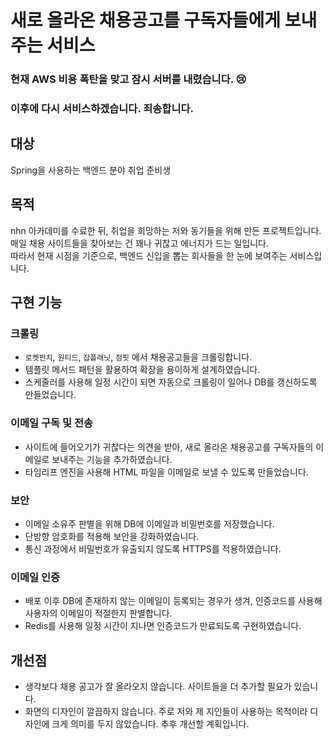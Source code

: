 # 새로 올라온 채용공고를 구독자들에게 보내주는 서비스

### 현재 AWS 비용 폭탄을 맞고 잠시 서버를 내렸습니다. 😢
### 이후에 다시 서비스하겠습니다. 죄송합니다. 

## 대상
Spring을 사용하는 백엔드 분야 취업 준비생
## 목적
nhn 아카데미를 수료한 뒤, 취업을 희망하는 저와 동기들을 위해 만든 프로젝트입니다.<br> 
매일 채용 사이트들을 찾아보는 건 꽤나 귀찮고 에너지가 드는 일입니다.<br> 
따라서 현재 시점을 기준으로, 백엔드 신입을 뽑는 회사들을 한 눈에 보여주는 서비스입니다.<br>


## 구현 기능
### 크롤링
  - ```로켓펀치```, ```원티드```, ```잡플래닛```, `점핏` 에서 채용공고들을 크롤링합니다.
  - 템플릿 메서드 패턴을 활용하여 확장을 용이하게 설계하였습니다.
  - 스케줄러를 사용해 일정 시간이 되면 자동으로 크롤링이 일어나 DB를 갱신하도록 만들었습니다.

### 이메일 구독 및 전송
  - 사이트에 들어오기가 귀찮다는 의견을 받아, 새로 올라온 채용공고를 구독자들의 이메일로 보내주는 기능을 추가하였습니다.
  - 타임리프 엔진을 사용해 HTML 파일을 이메일로 보낼 수 있도록 만들었습니다.
### 보안
  - 이메일 소유주 판별을 위해 DB에 이메일과 비밀번호를 저장했습니다.
  - 단방향 암호화를 적용해 보안을 강화하였습니다.
  - 통신 과정에서 비밀번호가 유출되지 않도록 HTTPS를 적용하였습니다.

### 이메일 인증
  - 배포 이후 DB에 존재하지 않는 이메일이 등록되는 경우가 생겨, 인증코드를 사용해 사용자의 이메일이 적절한지 판별합니다.
  - Redis를 사용해 일정 시간이 지나면 인증코드가 만료되도록 구현하였습니다.

## 개선점
- 생각보다 채용 공고가 잘 올라오지 않습니다. 사이트들을 더 추가할 필요가 있습니다.
- 화면의 디자인이 깔끔하지 않습니다. 주로 저와 제 지인들이 사용하는 목적이라 디자인에 크게 의미를 두지 않았습니다. 추후 개선할 계획입니다.